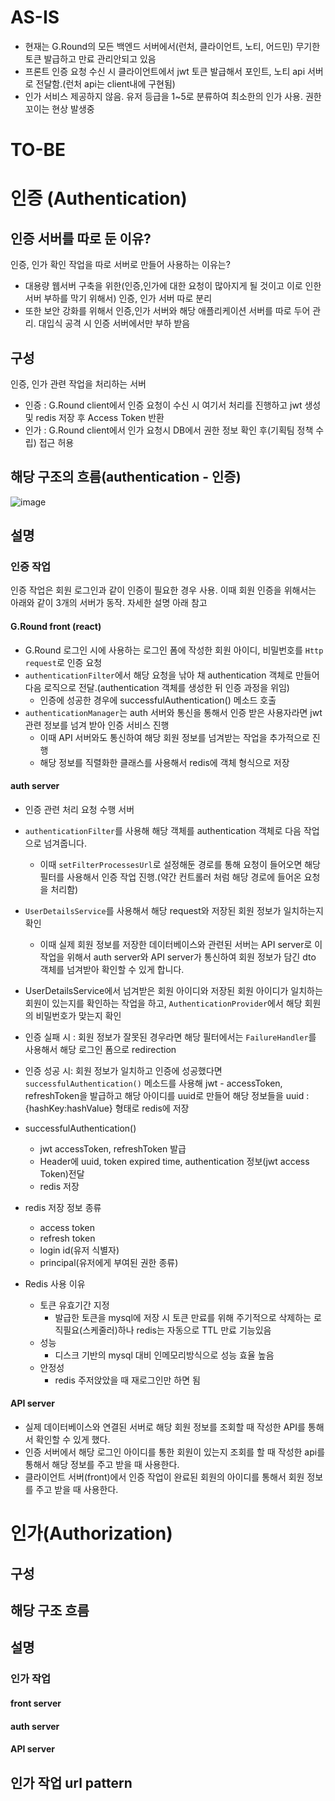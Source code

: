 # AS-IS
- 현재는 G.Round의 모든 백엔드 서버에서(런처, 클라이언트, 노티, 어드민) 무기한 토큰 발급하고 만료 관리안되고 있음
- 프론트 인증 요청 수신 시 클라이언트에서 jwt 토큰 발급해서 포인트, 노티 api 서버로 전달함.(런처 api는 client내에 구현됨)
- 인가 서비스 제공하지 않음. 유저 등급을 1~5로 분류하여 최소한의 인가 사용. 권한 꼬이는 현상 발생중

# TO-BE  
# 인증 (Authentication)
## 인증 서버를 따로 둔 이유?
인증, 인가 확인 작업을 따로 서버로 만들어 사용하는 이유는? 
- 대용량 웹서버 구축을 위한(인증,인가에 대한 요청이 많아지게 될 것이고 이로 인한 서버 부하를 막기 위해서) 인증, 인가 서버 따로 분리
- 또한 보안 강화를 위해서 인증,인가 서버와 해당 애플리케이션 서버를 따로 두어 관리. 대입식 공격 시 인증 서버에서만 부하 받음
  
## 구성
인증, 인가 관련 작업을 처리하는 서버
- 인증 : G.Round client에서 인증 요청이 수신 시 여기서 처리를 진행하고 jwt 생성 및 redis 저장 후 Access Token 반환
- 인가 : G.Round client에서 인가 요청시 DB에서 권한 정보 확인 후(기획팀 정책 수립) 접근 허용

## 해당 구조의 흐름(authentication - 인증)
![image](https://github.com/yalooStore/yalooStore-auth/assets/81970382/c254b6ec-642c-43a3-8faa-6ebd613f1d6c)

## 설명
### 인증 작업
인증 작업은 회원 로그인과 같이 인증이 필요한 경우 사용. 이때 회원 인증을 위해서는 아래와 같이 3개의 서버가 동작. 자세한 설명 아래 참고

#### G.Round front (react)
  - G.Round 로그인 시에 사용하는 로그인 폼에 작성한 회원 아이디, 비밀번호를 `Http request`로 인증 요청
  - `authenticationFilter`에서 해당 요청을 낚아 채 authentication 객체로 만들어 다음 로직으로 전달.(authentication 객체를 생성한 뒤 인증 과정을 위임)
    - 인증에 성공한 경우에 successfulAuthentication() 메소드 호출
  - `authenticationManager`는 auth 서버와 통신을 통해서 인증 받은 사용자라면 jwt 관련 정보를 넘겨 받아 인증 서비스 진행
    - 이때 API 서버와도 통신하여 해당 회원 정보를 넘겨받는 작업을 추가적으로 진행
    - 해당 정보를 직렬화한 클래스를 사용해서 redis에 객체 형식으로 저장

#### auth server
  - 인증 관련 처리 요청 수행 서버
  - `authenticationFilter`를 사용해 해당 객체를 authentication 객체로 다음 작업으로 넘겨줍니다.
    - 이때 `setFilterProcessesUrl`로 설정해둔 경로를 통해 요청이 들어오면 해당 필터를 사용해서 인증 작업 진행.(약간 컨트롤러 처럼 해당 경로에 들어온 요청을 처리함)
  - `UserDetailsService`를 사용해서 해당 request와 저장된 회원 정보가 일치하는지 확인
    - 이때 실제 회원 정보를 저장한 데이터베이스와 관련된 서버는 API server로 이 작업을 위해서 auth server와 API server가 통신하여 회원 정보가 담긴 dto 객체를 넘겨받아 확인할 수 있게 합니다.
 - UserDetailsService에서 넘겨받은 회원 아이디와 저장된 회원 아이디가 일치하는 회원이 있는지를 확인하는 작업을 하고, `AuthenticationProvider`에서 해당 회원의 비밀번호가 맞는지 확인
 - 인증 실패 시 : 회원 정보가 잘못된 경우라면 해당 필터에서는 `FailureHandler`를 사용해서 해당 로그인 폼으로 redirection
 - 인증 성공 시: 회원 정보가 일치하고 인증에 성공했다면 `successfulAuthentication()` 메소드를 사용해 jwt - accessToken, refreshToken을 발급하고 해당 아이디를 uuid로 만들어 해당 정보들을 uuid : {hashKey:hashValue} 형태로 redis에 저장
 - successfulAuthentication()
   - jwt accessToken, refreshToken 발급
   - Header에 uuid, token expired time, authentication 정보(jwt access Token)전달
   - redis 저장
 - redis 저장 정보 종류
     - access token
     - refresh token
     - login id(유저 식별자)
     - principal(유저에게 부여된 권한 종류)  

 - Redis 사용 이유
   - 토큰 유효기간 지정 
     - 발급한 토큰을 mysql에 저장 시 토큰 만료를 위해 주기적으로 삭제하는 로직필요(스케줄러)하나 redis는 자동으로 TTL 만료 기능있음
   - 성능
     - 디스크 기반의 mysql 대비 인메모리방식으로 성능 효율 높음
   - 안정성
     - redis 주저앉았을 때 재로그인만 하면 됨
   
#### API server
  - 실제 데이터베이스와 연결된 서버로 해당 회원 정보를 조회할 때 작성한 API를 통해서 확인할 수 있게 했다.
  - 인증 서버에서 해당 로그인 아이디를 통한 회원이 있는지 조회를 할 때 작성한 api를 통해서 해당 정보를 주고 받을 때 사용한다.
  - 클라이언트 서버(front)에서 인증 작업이 완료된 회원의 아이디를 통해서 회원 정보를 주고 받을 때 사용한다.

# 인가(Authorization)
## 구성

## 해당 구조 흐름

## 설명
### 인가 작업
#### front server
#### auth server
#### API server

## 인가 작업 url pattern





